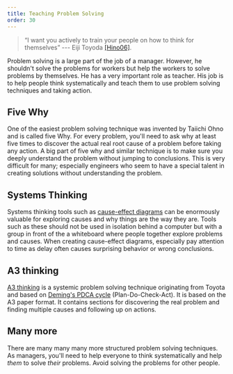 ```yaml
---
title: Teaching Problem Solving
order: 30
---
```


> “I want you actively to train your people on how to think for themselves” --- Eiji Toyoda [[Hino06]](http://www.amazon.com/Inside-Mind-Toyota-Management-Principles/dp/1563273004).

Problem solving is a large part of the job of a manager. However, he shouldn't solve the problems for workers but help the workers to solve problems by themselves. He has a very important role as teacher. His job is to help people think systematically and teach them to use problem solving techniques and taking action.

## Five Why

One of the easiest problem solving technique was invented by Taiichi Ohno and is called five Why. For every problem, you'll need to ask why at least five times to discover the actual real root cause of a problem before taking any action. A big part of five why and similar technique is to make sure you deeply understand the problem without jumping to conclusions. This is very difficult for many; especially engineers who seem to have a special talent in creating solutions without understanding the problem.

## Systems Thinking

Systems thinking tools such as [cause-effect diagrams](../principles/systems-thinking.html) can be enormously valuable for exploring causes and why things are the way they are. Tools such as these should not be used in isolation behind a computer but with a group in front of the a whiteboard where people together explore problems and causes. When creating cause-effect diagrams, especially pay attention to time as delay often causes surprising behavior or wrong conclusions.

## A3 thinking

[A3 thinking](http://a3thinking.com/whatis.html) is a systemic problem solving technique originating from Toyota and based on [Deming's PDCA cycle](http://www.amazon.com/Out-Crisis-W-Edwards-Deming/dp/0262541157) (Plan-Do-Check-Act). It is based on the A3 paper format. It contains sections for discovering the real problem and finding multiple causes and following up on actions.

## Many more

There are many many many more structured problem solving techniques. As managers, you'll need to help everyone to think systematically and help *them* to solve *their* problems. Avoid solving the problems for other people.
